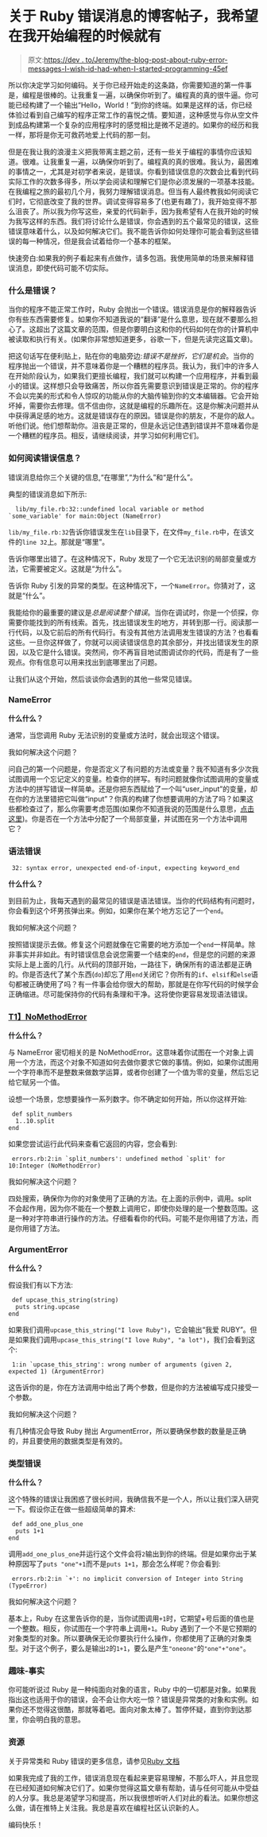 # 关于 Ruby 错误消息的博客帖子，我希望在我开始编程的时候就有

> 原文:[https://dev . to/Jeremy/the-blog-post-about-ruby-error-messages-I-wish-id-had-when-I-started-programming-45ef](https://dev.to/jeremy/the-blog-post-about-ruby-error-messages-i-wish-id-had-when-i-started-programming-45ef)

所以你决定学习如何编码。关于你已经开始走的这条路，你需要知道的第一件事是，编程是很棒的。让我重复一遍，以确保你听到了。编程真的真的很牛逼。你可能已经构建了一个输出“Hello，World！”到你的终端。如果是这样的话，你已经体验过看到自己编写的程序正常工作的喜悦之情。要知道，这种感觉与你从空文件到成品构建第一个复杂的应用程序时的感觉相比是微不足道的。如果你的经历和我一样，那将是你无可救药地爱上代码的那一刻。

但是在我让我的浪漫主义把我带离主题之前，还有一些关于编程的事情你应该知道。很难。让我重复一遍，以确保你听到了。编程真的真的很难。我认为，最困难的事情之一，尤其是对初学者来说，是错误。你看到错误信息的次数会比看到代码实际工作的次数多得多，所以学会阅读和理解它们是你必须发展的一项基本技能。在我编程之旅的最初几个月，我努力理解错误消息。但当有人最终教我如何阅读它们时，它彻底改变了我的世界。调试变得容易多了(也更有趣了)，我开始变得不那么沮丧了。所以我为你写这些，亲爱的代码新手，因为我希望有人在我开始的时候为我写这样的东西。我们将讨论什么是错误，你会遇到的五个最常见的错误，这些错误意味着什么，以及如何解决它们。我不能告诉你如何处理你可能会看到这些错误的每一种情况，但是我会试着给你一个基本的框架。

快速旁白:如果我的例子看起来有点做作，请多包涵。我使用简单的场景来解释错误消息，即使代码可能不切实际。

### 什么是错误？

当你的程序不能正常工作时，Ruby 会抛出一个错误。错误消息是你的解释器告诉你有些东西需要修复。如果你不知道我说的“翻译”是什么意思，现在就不要那么担心了。这超出了这篇文章的范围，但是你要明白这和你的代码如何在你的计算机中被读取和执行有关。(如果你非常想知道更多，谷歌一下，但是先读完这篇文章)。

把这句话写在便利贴上，贴在你的电脑旁边:*错误不是挫折，它们是机会*。当你的程序抛出一个错误，并不意味着你是一个糟糕的程序员。我认为，我们中的许多人在开始阶段认为，如果我们更擅长编程，我们就可以构建一个应用程序，并看到最小的错误。这样想只会导致痛苦，所以你首先需要意识到错误是正常的。你的程序不会以完美的形式和令人惊叹的功能从你的大脑传输到你的文本编辑器。它会开始坏掉，需要你去修理。信不信由你，这就是编程的乐趣所在。这是你解决问题并从中获得满足感的地方。这就是错误存在的原因。错误是你的朋友，不是你的敌人。听他们说。他们想帮助你。沮丧是正常的，但是永远记住遇到错误并不意味着你是一个糟糕的程序员。相反，请继续阅读，并学习如何利用它们。

### 如何阅读错误信息？

错误消息给你三个关键的信息,“在哪里”,“为什么”和“是什么”。

典型的错误消息如下所示:

```
  lib/my_file.rb:32::undefined local variable or method `some_variable' for main:Object (NameError) 

```

`lib/my_file.rb:32`告诉你错误发生在`lib`目录下，在文件`my_file.rb`中，在该文件的`line 32`上。那就是“哪里”。

告诉你哪里出错了。在这种情况下，Ruby 发现了一个它无法识别的局部变量或方法，它需要被定义。这就是“为什么”。

告诉你 Ruby 引发的异常的类型。在这种情况下，一个`NameError`。你猜对了，这就是“什么”。

我能给你的最重要的建议是*总是阅读整个错误*。当你在调试时，你是一个侦探，你需要你能找到的所有线索。首先，找出错误发生的地方，并转到那一行。阅读那一行代码，以及它前后的所有代码行。有没有其他方法调用发生错误的方法？也看看这些。一旦你这样做了，你就可以阅读错误信息的其余部分，并找出错误发生的原因，以及它是什么错误。突然间，你不再盲目地试图调试你的代码，而是有了一些观点。你有信息可以用来找出到底哪里出了问题。

让我们从这个开始，然后谈谈你会遇到的其他一些常见错误。

### NameError

**什么什么？**

通常，当您调用 Ruby 无法识别的变量或方法时，就会出现这个错误。

我如何解决这个问题？

问自己的第一个问题是，你是否定义了有问题的方法或变量？我不知道有多少次我试图调用一个忘记定义的变量。检查你的拼写。有时问题就像你试图调用的变量或方法中的拼写错误一样简单。还是你把东西赋给了一个叫“user_input”的变量，却在你的方法里错把它叫做“input”？你真的构建了你想要调用的方法了吗？如果这些都检查过了，那么你需要考虑范围(如果你不知道我说的范围是什么意思，[点击这里](http://ruby-for-beginners.rubymonstas.org/writing_methods/scopes.html))。你是否在一个方法中分配了一个局部变量，并试图在另一个方法中调用它？

### 语法错误

```
 32: syntax error, unexpected end-of-input, expecting keyword_end 

```

**什么什么？**

到目前为止，我每天遇到的最常见的错误是语法错误。当你的代码结构有问题时，你会看到这个坏男孩弹出来。例如，如果你在某个地方忘记了一个`end`。

我如何解决这个问题？

按照错误提示去做。修复这个问题就像在它需要的地方添加一个`end`一样简单。除非事实并非如此。有时错误信息会说您需要一个结束的`end`，但是您的问题的来源实际上是上面的几行。从代码的顶部开始，一路往下，确保所有的语法都是正确的。你是否迭代了某个东西(`do`)却忘了用`end`关闭它？你所有的`if`、`elsif`和`else`语句都被正确使用了吗？有一件事会给你很大的帮助，那就是在你写代码的时候学会正确缩进。尽可能保持你的代码有条理和干净。这将使你更容易发现语法错误。

### [T1】NoMethodError](#nomethoderror)

**什么什么？**

与 NameError 密切相关的是 NoMethodError。这意味着你试图在一个对象上调用一个方法，而这个对象不知道如何去做你要求它做的事情。例如，如果你试图用一个字符串而不是整数来做数学运算，或者你创建了一个值为零的变量，然后忘记给它赋另一个值。

设想一个场景，您想要操作一系列数字。你不确定如何开始，所以你这样开始:

```
 def split_numbers 
  1..10.split
end 

```

如果您尝试运行此代码来查看它返回的内容，您会看到:

```
 errors.rb:2:in `split_numbers': undefined method `split' for 10:Integer (NoMethodError) 

```

我如何解决这个问题？

四处搜索，确保你为你的对象使用了正确的方法。在上面的示例中，调用。split 不会起作用，因为你不能在一个整数上调用它，即使你处理的是一个整数范围。这是一种对字符串进行操作的方法。仔细看看你的代码。可能不是你用错了方法，而是你用错了方法。

### ArgumentError

**什么什么？**

假设我们有以下方法:

```
 def upcase_this_string(string)
  puts string.upcase
end 

```

如果我们调用`upcase_this_string("I love Ruby")`，它会输出“我爱 RUBY”。但是如果我们调用`upcase_this_string("I love Ruby", "a lot")`，我们会看到这个:

```
 1:in `upcase_this_string': wrong number of arguments (given 2, expected 1) (ArgumentError) 

```

这告诉你的是，你在方法调用中给出了两个参数，但是你的方法被编写成只接受一个参数。

我如何解决这个问题？

有几种情况会导致 Ruby 抛出 ArgumentError，所以要确保参数的数量是正确的，并且要使用的数据类型是有效的。

### 类型错误

**什么什么？**

这个特殊的错误让我困惑了很长时间，我确信我不是一个人，所以让我们深入研究一下。假设你正在做一些超级简单的算术:

```
 def add_one_plus_one
  puts 1+1
end 

```

调用`add_one_plus_one`并运行这个文件会将`2`输出到你的终端。但是如果你出于某种原因写了`puts "one"+1`而不是`puts 1+1`，那会怎么样呢？你会看到:

```
 errors.rb:2:in `+': no implicit conversion of Integer into String (TypeError) 

```

我如何解决这个问题？

基本上，Ruby 在这里告诉你的是，当你试图调用`+1`时，它期望+号后面的值也是一个整数。相反，你试图在一个字符串上调用`+1`。Ruby 遇到了一个不是它预期的对象类型的对象。所以要确保无论你要执行什么操作，你都使用了正确的对象类型。对于这个例子，要么是输出`2`的`1+1`，要么是产生`"oneone"`的`"one"+"one"`。

### 趣味-事实

你可能听说过 Ruby 是一种纯面向对象的语言，Ruby 中的一切都是对象。如果我指出这也适用于你的错误，会不会让你大吃一惊？错误是异常类的对象和实例。如果你还不觉得这很酷，那就等着吧。面向对象太棒了。暂停怀疑，直到你到达那里，你会明白我的意思。

### 资源

关于异常类和 Ruby 错误的更多信息，请参见[Ruby 文档](https://ruby-doc.org/core-2.2.0/Exception.html)

如果我完成了我的工作，错误消息现在看起来更容易理解，不那么吓人，并且您现在已经知道如何解决它们了。如果你觉得这篇文章有帮助，请与任何可能从中受益的人分享。我总是渴望学习和提高，所以我很想听听人们对此的看法。如果你想这么做，请在推特上关注我。我总是喜欢在编程社区认识新的人。

编码快乐！